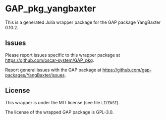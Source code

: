 # GAP_pkg_yangbaxter

This is a generated Julia wrapper package for the GAP package YangBaxter 0.10.2.

## Issues

Please report issues specific to this wrapper package at <https://github.com/oscar-system/GAP_pkg>.

Report general issues with the GAP package at <https://github.com/gap-packages/YangBaxter/issues>.

## License

This wrapper is under the MIT license (see file `LICENSE`).

The license of the wrapped GAP package is GPL-3.0.
